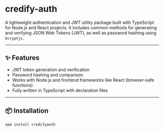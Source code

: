 # credify-auth

A lightweight authentication and JWT utility package built with TypeScript for Node.js and React projects. It includes common methods for generating and verifying JSON Web Tokens (JWT), as well as password hashing using `bcryptjs`.

---

## ✨ Features

- JWT token generation and verification
- Password hashing and comparison
- Works with Node.js and frontend frameworks like React (browser-safe functions)
- Fully written in TypeScript with declaration files

---

## 📦 Installation

```bash
npm install credifyauth
